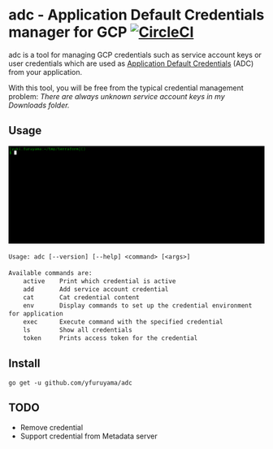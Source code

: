 adc - Application Default Credentials manager for GCP [![CircleCI](https://circleci.com/gh/yfuruyama/adc.svg?style=svg)](https://circleci.com/gh/yfuruyama/adc)
===

adc is a tool for managing GCP credentials such as service account keys or user credentials which are used as [Application Default Credentials](https://cloud.google.com/docs/authentication/production) (ADC) from your application.

With this tool, you will be free from the typical credential management problem: *There are always unknown service account keys in my Downloads folder.*

## Usage

![gif](https://github.com/yfuruyama/adc/blob/master/screencast.gif)

```
Usage: adc [--version] [--help] <command> [<args>]

Available commands are:
    active    Print which credential is active
    add       Add service account credential
    cat       Cat credential content
    env       Display commands to set up the credential environment for application
    exec      Execute command with the specified credential
    ls        Show all credentials
    token     Prints access token for the credential
```

## Install

```
go get -u github.com/yfuruyama/adc
```

## TODO

* Remove credential
* Support credential from Metadata server
